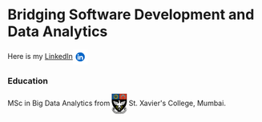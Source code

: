 # Bridging Software Development and Data Analytics

Here is my [LinkedIn](https://www.linkedin.com/in/karthikchauhan)<a href="https://www.linkedin.com/in/karthikchauhan"><img src="assets/img/lnkin.png" width="30px" style="vertical-align: middle;"></a>

### Education
MSc in Big Data Analytics from <img src="assets/img/St._Xavier's_College,_Mumbai_crest.png" width="30px" style="vertical-align: middle;"></a> St. Xavier's College, Mumbai.
